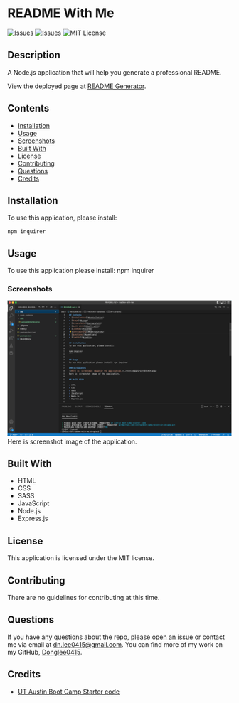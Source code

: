 # README With Me
[![Issues](https://img.shields.io/github/issues/Donglee0415/readme-generator)](https://github.com/Donglee0415/readme-generator/issues) [![Issues](https://img.shields.io/github/contributors/Donglee0415/readme-generator)](https://github.com/Donglee0415/readme-generator/graphs/contributors) ![MIT License](https://img.shields.io/badge/license-MIT-blue)

## Description
A Node.js application that will help you generate a professional README.
            
View the deployed page at [README Generator](https://donglee0415.github.io/README-with-me/).
## Contents
* [Installation](#installation)
* [Usage](#usage)
* [Screenshots](#screenshots)
* [Built With](#built-with)
* [License](#license)
* [Contributing](#contributing)
* [Questions](#questions)
* [Credits](#credits)

## Installation
To use this application, please install: 
```
npm inquirer
```
    
## Usage
To use this application please install: npm inquirer 
    
### Screenshots
![Here is  screenshot image of the application.](./dist/images/screenshot.png)
Here is  screenshot image of the application.

## Built With

* HTML
* CSS
* SASS
* JavaScript
* Node.js
* Express.js
    
## License
This application is licensed under the MIT license.
    
## Contributing
There are no guidelines for contributing at this time.
    
## Questions
If you have any questions about the repo, please [open an issue](https://github.com/Donglee0415/readme-generator/issues) or contact me via email at dn.lee0415@gmail.com. You can find more of my work on my GitHub, [Donglee0415](https://github.com/Donglee0415/).
    
## Credits
* [UT Austin Boot Camp Starter code](git@github.com:coding-boot-camp/potential-enigma.git)

    
